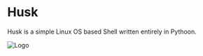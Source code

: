 
# Husk
Husk is a simple Linux OS based Shell written entirely in Pythoon.


![Logo](https://github.com/SchoolyB/Husk/blob/master/HuskTransparent.png)

